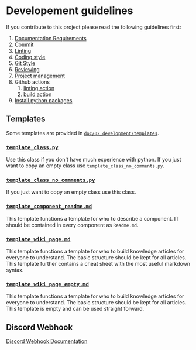 # Developement guidelines

If you contribute to this project please read the following guidelines first:

1. [Documentation Requirements](./13_documentation_requirements.md)
2. [Commit](./03_commit.md)
3. [Linting](./02_linting.md)
4. [Coding style](./04_coding_style.md)
5. [Git Style](./05_git_workflow.md)
6. [Reviewing](./07_review_guideline.md)
7. [Project management](./08_project_management.md)
8. Github actions
   1. [linting action](./09_linter_action.md)
   2. [build action](./10_build_action.md)
9. [Install python packages](./10_installing_python_packages.md)

## Templates

Some templates are provided in [`doc/02_development/templates`](./templates).

### [`template_class.py`](./templates/template_class.py)

Use this class if you don't have much experience with python. If you just want to copy an empty class use `template_class_no_comments.py`.

### [`template_class_no_comments.py`](./templates/template_class_no_comments.py)

If you just want to copy an empty class use this class.

### [`template_component_readme.md`](./templates/template_component_readme.md)

This template functions a template for who to describe a component. IT should be contained in every component as `Readme.md`.

### [`template_wiki_page.md`](./templates/template_wiki_page.md)

This template functions a template for who to build knowledge articles for everyone to understand. The basic structure should be kept for all articles. This template further contains a cheat sheet with the most useful markdown syntax.

### [`template_wiki_page_empty.md`](./templates/template_wiki_page_empty.md)

This template functions a template for who to build knowledge articles for everyone to understand. The basic structure should be kept for all articles. This template is empty and can be used straight forward.

## Discord Webhook

[Discord Webhook Documentation](./11_discord_webhook.md)
